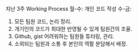 지난 3주 Working Process
월-수: 개인 코드 작성 
수-금: 
1. 모든 팀원 코드, 논리 정리. 
2. 개기인의 코드가 최대한 반영될 수 있게 팀원간의 조율.
3. Github, gist 어려워하는 팀원들 튜터링, 관리.
4. 소외되는 팀원과 소통 후 본인의 역활 분담해서 배정. 
